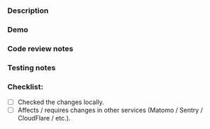 <!--- If any section below doesn't make sense for your pull request, delete it please. -->

### Description

<!--- Briefly note most valuable changes in what you did and why we need it, even if the task was described in detail in the task tracker. -->

### Demo

<!--- If thee are visual changes, attach a link to a specific section on preview stand / add screenshots / record a [loom](https://www.loom.com/). -->

### Code review notes

<!--- Describe all uncertain decisions you made code-wise, e.g. readability vs performance. -->

### Testing notes

<!--- List all possible edge cases and how to test them. -->

### Checklist:

- [ ] Checked the changes locally.
- [ ] Affects / requires changes in other services (Matomo / Sentry / CloudFlare / etc.).
